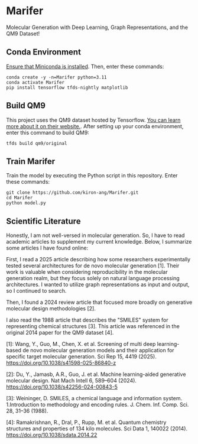 # Marifer
Molecular Generation with Deep Learning, Graph Representations, and the QM9 Dataset!

## Conda Environment
[Ensure that Miniconda is installed](https://www.anaconda.com/docs/getting-started/miniconda/install). Then, enter these commands:
```
conda create -y -n=Marifer python=3.11
conda activate Marifer
pip install tensorflow tfds-nightly matplotlib
```

## Build QM9
This project uses the QM9 dataset hosted by Tensorflow. [You can learn more about it on their website.](https://www.tensorflow.org/datasets/catalog/qm9). After setting up your conda environment, enter this command to build QM9:
```
tfds build qm9/original
```

## Train Marifer
Train the model by executing the Python script in this repository. Enter these commands:
```
git clone https://github.com/kiron-ang/Marifer.git
cd Marifer
python model.py
```

## Scientific Literature
Honestly, I am not well-versed in molecular generation. So, I have to read academic articles to supplement my current knowledge. Below, I summarize some articles I have found online:

First, I read a 2025 article describing how some researchers experimentally tested several architectures for de novo molecular generation [1]. Their work is valuable when considering reproducibility in the molecular generation realm, but they focus solely on natural language processing architectures. I wanted to utilize graph representations as input and output, so I continued to search.

Then, I found a 2024 review article that focused more broadly on generative molecular design methodologies [2].

I also read the 1988 article that describes the "SMILES" system for representing chemical structures [3]. This article was referenced in the original 2014 paper for the QM9 dataset [4].

[1]: Wang, Y., Guo, M., Chen, X. et al. Screening of multi deep learning-based de novo molecular generation models and their application for specific target molecular generation. Sci Rep 15, 4419 (2025). https://doi.org/10.1038/s41598-025-86840-z

[2]: Du, Y., Jamasb, A.R., Guo, J. et al. Machine learning-aided generative molecular design. Nat Mach Intell 6, 589–604 (2024). https://doi.org/10.1038/s42256-024-00843-5

[3]: Weininger, D. SMILES, a chemical language and information system. 1.Introduction to methodology and encoding rules. J. Chem. Inf. Comp. Sci. 28, 31–36 (1988).

[4]: Ramakrishnan, R., Dral, P., Rupp, M. et al. Quantum chemistry structures and properties of 134 kilo molecules. Sci Data 1, 140022 (2014). https://doi.org/10.1038/sdata.2014.22
